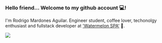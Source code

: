 

### Hello friend... Welcome to my github account 💻!

I'm Rodrigo Mardones Aguilar. Engineer student, coffee lover, techonolgy enthusiast and fullstack developer at ['Watermelon SPA'](http://bewatermelon.com/)  🍉.


<img src='https://carbon.now.sh/?bg=rgba(171%2C%20184%2C%20195%2C%201)&t=one-dark&wt=none&l=javascript&ds=true&dsyoff=20px&dsblur=68px&wc=true&wa=false&pv=56px&ph=56px&ln=true&fl=1&fm=Hack&fs=13px&lh=132%25&si=false&es=2x&wm=false&code=const%2520myFavTechnologies%2520%253D%2520%257B%250A%2509back%253A%2520%257B%250A%2520%2520%2520%2520%2509javascript%253A%2520true%252C%250A%2520%2520%2520%2520%2520%2520%2509python%253A%2520true%252C%250A%2520%2520%2520%2520%2520%2520%2509typescript%253A%2520true%252C%250A%2520%2520%2520%2520%2520%2520%2509node%253A%2520true%252C%250A%2520%2520%2520%2520%2520%2520%2509django%253A%2520true%250A%2520%2520%2520%2520%257D%252C%250A%2520%2520%2509front%2520%253A%2520%257B%250A%2520%2520%2520%2520%2509reactjs%2520%253A%2520true%252C%250A%2520%2520%2520%2520%2520%2520%2509vuejs%2520%253Atrue%250A%2520%2520%2520%2520%257D%252C%250A%2520%2520%2509others%253A%2520%257B%250A%2520%2520%2520%2520%2509docker%2520%253A%2520true%252C%250A%2520%2520%2520%2520%2520%2520%2509gcp%2520%253A%2520true%250A%2520%2520%2520%2520%257D%250A%257D'>


<!--
**RodrigoMardones/RodrigoMardones** is a ✨ _special_ ✨ repository because its `README.md` (this file) appears on your GitHub profile.

Here are some ideas to get you started:

- 🔭 I’m currently working on ...
- 🌱 I’m currently learning ...
- 👯 I’m looking to collaborate on ...
- 🤔 I’m looking for help with ...
- 💬 Ask me about ...
- 📫 How to reach me: ...
- 😄 Pronouns: ...
- ⚡ Fun fact: ...
-->
